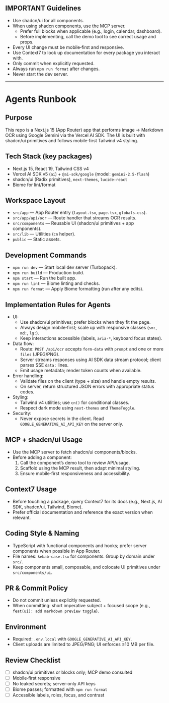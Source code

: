## IMPORTANT Guidelines
- Use shadcn/ui for all components.
- When using shadcn components, use the MCP server.
  - Prefer full blocks when applicable (e.g., login, calendar, dashboard).
  - Before implementing, call the demo tool to see correct usage and props.
- Every UI change must be mobile‑first and responsive.
- Use Context7 to look up documentation for every package you interact with.
- Only commit when explicitly requested.
- Always run `npm run format` after changes.
- Never start the dev server.

---

# Agents Runbook

## Purpose
This repo is a Next.js 15 (App Router) app that performs image → Markdown OCR using Google Gemini via the Vercel AI SDK. The UI is built with shadcn/ui primitives and follows mobile‑first Tailwind v4 styling.

## Tech Stack (key packages)
- Next.js 15, React 19, Tailwind CSS v4
- Vercel AI SDK v5 (`ai`) + `@ai-sdk/google` (model: `gemini-2.5-flash`)
- shadcn/ui (Radix primitives), `next-themes`, `lucide-react`
- Biome for lint/format

## Workspace Layout
- `src/app` — App Router entry (`layout.tsx`, `page.tsx`, `globals.css`).
- `src/app/api/ocr` — Route handler that streams OCR results.
- `src/components` — Reusable UI (shadcn/ui primitives + app components).
- `src/lib` — Utilities (`cn` helper).
- `public` — Static assets.

## Development Commands
- `npm run dev` — Start local dev server (Turbopack).
- `npm run build` — Production build.
- `npm start` — Run the built app.
- `npm run lint` — Biome linting and checks.
- `npm run format` — Apply Biome formatting (run after any edits).

## Implementation Rules for Agents
- UI:
  - Use shadcn/ui primitives; prefer blocks when they fit the page.
  - Always design mobile‑first; scale up with responsive classes (`sm:`, `md:`, `lg:`).
  - Keep interactions accessible (labels, `aria-*`, keyboard focus states).
- Data flow:
  - Route: `POST /api/ocr` accepts `form-data` with `prompt` and one or more `files` (JPEG/PNG).
  - Server streams responses using AI SDK data stream protocol; client parses SSE `data:` lines.
  - Emit usage metadata; render token counts when available.
- Error handling:
  - Validate files on the client (type + size) and handle empty results.
  - On server, return structured JSON errors with appropriate status codes.
- Styling:
  - Tailwind v4 utilities; use `cn()` for conditional classes.
  - Respect dark mode using `next-themes` and `ThemeToggle`.
- Security:
  - Never expose secrets in the client. Read `GOOGLE_GENERATIVE_AI_API_KEY` on the server only.

## MCP + shadcn/ui Usage
- Use the MCP server to fetch shadcn/ui components/blocks.
- Before adding a component:
  1) Call the component’s demo tool to review API/usage.
  2) Scaffold using the MCP result, then adapt minimal styling.
  3) Ensure mobile‑first responsiveness and accessibility.

## Context7 Usage
- Before touching a package, query Context7 for its docs (e.g., Next.js, AI SDK, shadcn/ui, Tailwind, Biome).
- Prefer official documentation and reference the exact version when relevant.

## Coding Style & Naming
- TypeScript with functional components and hooks; prefer server components when possible in App Router.
- File names: `kebab-case.tsx` for components. Group by domain under `src/`.
- Keep components small, composable, and colocate UI primitives under `src/components/ui`.

## PR & Commit Policy
- Do not commit unless explicitly requested.
- When committing: short imperative subject + focused scope (e.g., `feat(ui): add markdown preview toggle`).

## Environment
- Required: `.env.local` with `GOOGLE_GENERATIVE_AI_API_KEY`.
- Client uploads are limited to JPEG/PNG; UI enforces ≤10 MB per file.

## Review Checklist
- [ ] shadcn/ui primitives or blocks only; MCP demo consulted
- [ ] Mobile‑first responsive
- [ ] No leaked secrets; server‑only API keys
- [ ] Biome passes; formatted with `npm run format`
- [ ] Accessible labels, roles, focus, and contrast
